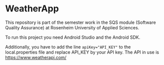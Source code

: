 # WeatherApp

This repository is part of the semester work in the SQS module (Software Quality Assurance) at Rosenheim University of Applied Sciences.

To run this project you need Android Studio and the Android SDK. 

Additionally, you have to add the line ```apiKey="API_KEY"``` to the local.properties file and replace API_KEY by your API key.
The API in use is https://www.weatherapi.com/
